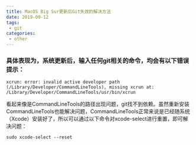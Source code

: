 ```yaml
---
title: MacOS Big Sur更新后Git失效的解决方法
date: 2019-09-12
tags:
 - git
categories:
 - other
---
```


### 具体表现为，系统更新后，输入任何git相关的命令，均会有以下错误提示：

```shell
xcrun: error: invalid active developer path (/Library/Developer/CommandLineTools), missing xcrun at: /Library/Developer/CommandLineTools/usr/bin/xcrun
```

看起来像是CommandLineTools的路径出现问题，git找不到依赖。虽然重新安装CommandLineTools也能解决问题，CommandLineTools正常来说是已经随系统（Xcode）安装好了，所以可以通过以下命令对xcode-select进行重置，即可解决问题：

```shell
sudo xcode-select --reset
```











​                                                                                                                                                                  

